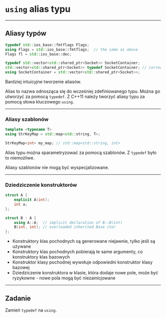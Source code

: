<!-- .slide: data-background="#111111" -->
# `using` alias typu

___

## Aliasy typów

```cpp
typedef std::ios_base::fmtflags Flags;
using Flags = std::ios_base::fmtflags;  // the same as above
Flags fl = std::ios_base::dec;
```
<!-- .element: class="fragment fade-in" -->

```cpp
typedef std::vector<std::shared_ptr<Socket>> SocketContainer;
std::vector<std::shared_ptr<Socket>> typedef SocketContainer; // correct ;)
using SocketContainer = std::vector<std::shared_ptr<Socket>>;
```
<!-- .element: class="fragment fade-in" -->

Bardziej intuicyjne tworzenie aliasów.
<!-- .element: class="fragment fade-in" -->

Alias to nazwa odnosząca się do wcześniej zdefiniowanego typu. Można go utworzyć za pomocą `typedef`.
Z C++11 należy tworzyć aliasy typu za pomocą słowa kluczowego `using`.
<!-- .element: class="fragment fade-in" -->

___

### Aliasy szablonów

```cpp
template <typename T>
using StrKeyMap = std::map<std::string, T>;

StrKeyMap<int> my_map; // std::map<std::string, int>
```

Alias ​​typu można sparametryzować za pomocą szablonów. Z `typedef` było to niemożliwe.
<!-- .element: class="fragment fade-in" -->

Aliasy szablonów nie mogą być wyspecjalizowane.
<!-- .element: class="fragment fade-in" -->

___

### Dziedziczenie konstruktorów

```cpp
struct A {
    explicit A(int);
    int a;
};

struct B : A {
    using A::A;  // implicit declaration of B::B(int)
    B(int, int); // overloaded inherited Base ctor
};
```

* <!-- .element: class="fragment fade-in" --> Konstruktory klas pochodnych są generowane niejawnie, tylko jeśli są używane
* <!-- .element: class="fragment fade-in" --> Konstruktory klas pochodnych pobierają te same argumenty, co konstruktory klas bazowych
* <!-- .element: class="fragment fade-in" --> Konstruktor klasy pochodnej wywołuje odpowiedni konstruktor klasy bazowej
* <!-- .element: class="fragment fade-in" --> Dziedziczenie konstruktora w klasie, która dodaje nowe pole, może być ryzykowne - nowe pola mogą być niezainicjowane

___

## Zadanie

Zamień `typedef` na `using`.
